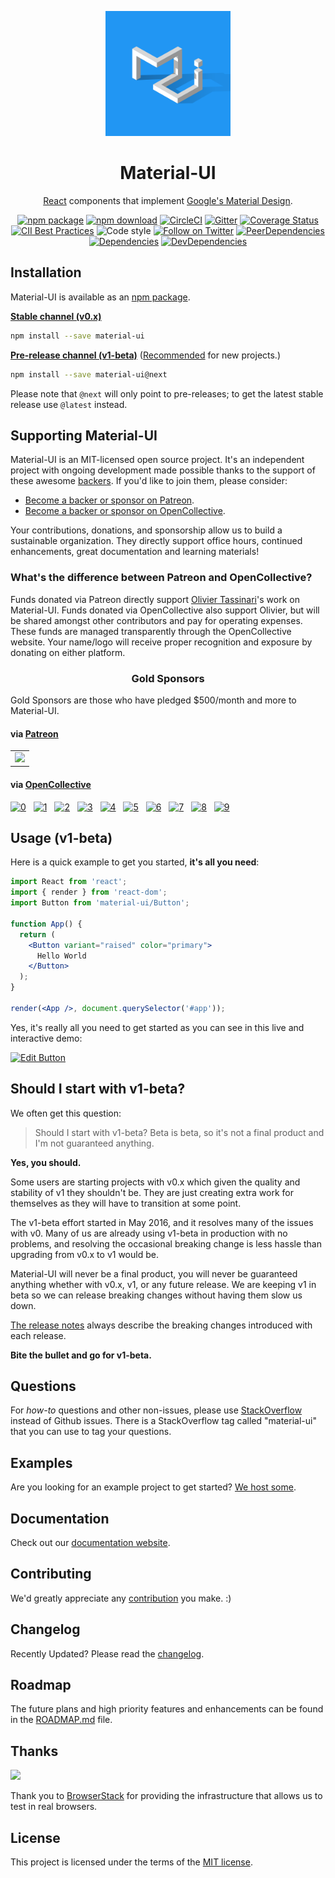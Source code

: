 <p align="center">
  <a href="https://material-ui-next.com/" target="_blank"><img width="200" src="/static/brand.png" alt="Material-UI logo"></a></p>
</p>

<h1 align="center">Material-UI</h1>

<div align="center">

[React](http://facebook.github.io/react/) components that implement [Google's Material Design](https://www.google.com/design/spec/material-design/introduction.html).

[![npm package](https://img.shields.io/npm/v/material-ui/next.svg)](https://www.npmjs.org/package/material-ui)
[![npm download](https://img.shields.io/npm/dm/material-ui.svg)](https://www.npmjs.org/package/material-ui)
[![CircleCI](https://img.shields.io/circleci/project/github/mui-org/material-ui/v1-beta.svg)](https://circleci.com/gh/mui-org/material-ui/tree/v1-beta)
[![Gitter](https://img.shields.io/badge/gitter-join%20chat-f81a65.svg)](https://gitter.im/callemall/material-ui?utm_source=badge&utm_medium=badge&utm_campaign=pr-badge&utm_content=badge)
[![Coverage Status](https://img.shields.io/codecov/c/github/mui-org/material-ui/v1-beta.svg)](https://codecov.io/gh/mui-org/material-ui/branch/v1-beta)
[![CII Best Practices](https://bestpractices.coreinfrastructure.org/projects/1320/badge)](https://bestpractices.coreinfrastructure.org/projects/1320)
![Code style](https://img.shields.io/badge/code_style-prettier-ff69b4.svg)
[![Follow on Twitter](https://img.shields.io/twitter/follow/MaterialUI.svg?label=follow+Material-UI)](https://twitter.com/MaterialUI)
[![PeerDependencies](https://img.shields.io/david/peer/mui-org/material-ui.svg)](https://david-dm.org/mui-org/material-ui#info=peerDependencies&view=list)
[![Dependencies](https://img.shields.io/david/mui-org/material-ui.svg)](https://david-dm.org/mui-org/material-ui)
[![DevDependencies](https://img.shields.io/david/dev/mui-org/material-ui.svg)](https://david-dm.org/mui-org/material-ui#info=devDependencies&view=list)

</div>

## Installation

Material-UI is available as an [npm package](https://www.npmjs.org/package/material-ui).

**[Stable channel (v0.x)](http://material-ui.com/)**
```sh
npm install --save material-ui
```

**[Pre-release channel (v1-beta)](https://material-ui-next.com/)**
([Recommended](#should-i-start-with-v1-beta) for new projects.)
```sh
npm install --save material-ui@next
```

Please note that `@next` will only point to pre-releases; to get the latest stable release use `@latest` instead.

## Supporting Material-UI

Material-UI is an MIT-licensed open source project. It's an independent project with ongoing development made possible thanks to the support of these awesome [backers](/BACKERS.md). If you'd like to join them, please consider:
- [Become a backer or sponsor on Patreon](https://www.patreon.com/oliviertassinari).
- [Become a backer or sponsor on OpenCollective](https://opencollective.com/material-ui).

Your contributions, donations, and sponsorship allow us to build a sustainable organization. They directly support office hours, continued enhancements, great documentation and learning materials!

### What's the difference between Patreon and OpenCollective?

Funds donated via Patreon directly support [Olivier Tassinari](https://github.com/oliviertassinari)'s work on Material-UI.
Funds donated via OpenCollective also support Olivier, but will be shared amongst other contributors and pay for operating expenses.
These funds are managed transparently through the OpenCollective website.
Your name/logo will receive proper recognition and exposure by donating on either platform.

<h3 align="center">Gold Sponsors</h3>

Gold Sponsors are those who have pledged $500/month and more to Material-UI.

#### via [Patreon](https://www.patreon.com/oliviertassinari)

<table>
  <tbody>
    <tr>
      <td align="center" valign="middle">
        <a href="https://www.creative-tim.com" target="_blank">
          <img width="126px" src="https://avatars1.githubusercontent.com/u/20172349">
        </a>
      </td>
    </tr>
  </tbody>
</table>

#### via [OpenCollective](https://opencollective.com/material-ui)

<a href="https://opencollective.com/material-ui/tiers/gold-sponsors/0/website" target="_blank"  style="margin-right: 8px;"><img src="https://opencollective.com/material-ui/tiers/gold-sponsors/0/avatar.svg" alt="0" /></a>
<a href="https://opencollective.com/material-ui/tiers/gold-sponsors/1/website" target="_blank"  style="margin-right: 8px;"><img src="https://opencollective.com/material-ui/tiers/gold-sponsors/1/avatar.svg" alt="1" /></a>
<a href="https://opencollective.com/material-ui/tiers/gold-sponsors/2/website" target="_blank"  style="margin-right: 8px;"><img src="https://opencollective.com/material-ui/tiers/gold-sponsors/2/avatar.svg" alt="2" /></a>
<a href="https://opencollective.com/material-ui/tiers/gold-sponsors/3/website" target="_blank"  style="margin-right: 8px;"><img src="https://opencollective.com/material-ui/tiers/gold-sponsors/3/avatar.svg" alt="3" /></a>
<a href="https://opencollective.com/material-ui/tiers/gold-sponsors/4/website" target="_blank"  style="margin-right: 8px;"><img src="https://opencollective.com/material-ui/tiers/gold-sponsors/4/avatar.svg" alt="4" /></a>
<a href="https://opencollective.com/material-ui/tiers/gold-sponsors/5/website" target="_blank"  style="margin-right: 8px;"><img src="https://opencollective.com/material-ui/tiers/gold-sponsors/5/avatar.svg" alt="5" /></a>
<a href="https://opencollective.com/material-ui/tiers/gold-sponsors/6/website" target="_blank"  style="margin-right: 8px;"><img src="https://opencollective.com/material-ui/tiers/gold-sponsors/6/avatar.svg" alt="6" /></a>
<a href="https://opencollective.com/material-ui/tiers/gold-sponsors/7/website" target="_blank"  style="margin-right: 8px;"><img src="https://opencollective.com/material-ui/tiers/gold-sponsors/7/avatar.svg" alt="7" /></a>
<a href="https://opencollective.com/material-ui/tiers/gold-sponsors/8/website" target="_blank"  style="margin-right: 8px;"><img src="https://opencollective.com/material-ui/tiers/gold-sponsors/8/avatar.svg" alt="8" /></a>
<a href="https://opencollective.com/material-ui/tiers/gold-sponsors/9/website" target="_blank"  style="margin-right: 8px;"><img src="https://opencollective.com/material-ui/tiers/gold-sponsors/9/avatar.svg" alt="9" /></a>

## Usage (v1-beta)

Here is a quick example to get you started, **it's all you need**:

```jsx
import React from 'react';
import { render } from 'react-dom';
import Button from 'material-ui/Button';

function App() {
  return (
    <Button variant="raised" color="primary">
      Hello World
    </Button>
  );
}

render(<App />, document.querySelector('#app'));
```

Yes, it's really all you need to get started as you can see in this live and interactive demo:

[![Edit Button](https://codesandbox.io/static/img/play-codesandbox.svg)](https://codesandbox.io/s/4j7m47vlm4)

## Should I start with v1-beta?
We often get this question:

> Should I start with v1-beta? Beta is beta, so it's not a final product and I'm not guaranteed anything.

**Yes, you should.**

Some users are starting projects with v0.x which given the quality and stability of v1 they shouldn't be. They are just creating extra work for themselves as they will have to transition at some point.

The v1-beta effort started in May 2016, and it resolves many of the issues with v0. Many of us are already using v1-beta in production with no problems, and resolving the occasional breaking change is less hassle than upgrading from v0.x to v1 would be.

Material-UI will never be a final product, you will never be guaranteed anything whether with v0.x, v1, or any future release.
We are keeping v1 in beta so we can release breaking changes without having them slow us down.

[The release notes](https://github.com/mui-org/material-ui/releases) always describe the breaking changes introduced with each release.

**Bite the bullet and go for v1-beta.**

## Questions

For *how-to* questions and other non-issues,
please use [StackOverflow](http://stackoverflow.com/questions/tagged/material-ui)
instead of Github issues. There is a StackOverflow tag called "material-ui"
that you can use to tag your questions.

## Examples

Are you looking for an example project to get started?
[We host some](https://github.com/mui-org/material-ui/blob/v1-beta/docs/src/pages/getting-started/example-projects.md).

## Documentation

Check out our [documentation website](https://material-ui-next.com/).

## Contributing

We'd greatly appreciate any [contribution](/CONTRIBUTING.md) you make. :)

## Changelog

Recently Updated?
Please read the [changelog](https://github.com/mui-org/material-ui/releases).

## Roadmap

The future plans and high priority features and enhancements can be found in the [ROADMAP.md](/ROADMAP.md) file.

## Thanks

[<img src="https://www.browserstack.com/images/mail/browserstack-logo-footer.png" width="120">](https://www.browserstack.com/)

Thank you to [BrowserStack](https://www.browserstack.com/) for providing the infrastructure that allows us to test in real browsers.

## License

This project is licensed under the terms of the
[MIT license](/LICENSE).
